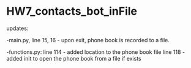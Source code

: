 # HW7_contacts_bot_inFile

updates: 

-main.py, 
line 15, 16 - upon exit, phone book is recorded to a file.

-functions.py:
line 114 - added location to the phone book file 
line 118 - added init to open the phone book from a file if exists 
